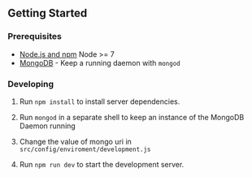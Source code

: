 ## Getting Started

### Prerequisites

- [Node.js and npm](nodejs.org) Node >= 7
- [MongoDB](https://www.mongodb.org/) - Keep a running daemon with `mongod`

### Developing

1. Run `npm install` to install server dependencies.

2. Run `mongod` in a separate shell to keep an instance of the MongoDB Daemon running

3. Change the value of mongo uri in `src/config/enviroment/development.js`

4. Run `npm run dev` to start the development server. 
